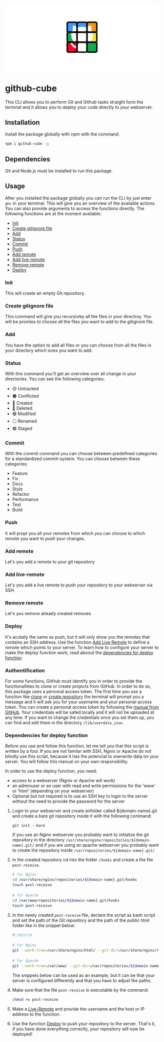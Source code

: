 [![github-cube](https://raw.githubusercontent.com/jeromehaas/github-cube/master/images/github-cube-logo.png)](https://github.com/jeromehaas/github-cube)

# github-cube
This CLI allows you to perform Git and Github tasks straight form the terminal and it allows you to deploy your code directly to your webserver.

## Installation
Install the package globally with npm with the command: 
```sh
npm i github-cube -g
```

## Dependencies 
Git and Node.js must be installed to run this package.

## Usage
After you installed the package globally you can run the CLI by just enter `ghc` in your terminal. This will give you an overview of the available actions.  
You can also provide arguments to access the functions directly.
The following functions are at the moment available:

- [Init](#init)
- [Create gitignore file](#create-gitignore-file)
- [Add](#add)
- [Status](#status)
- [Commit](#commit)
- [Push](#push)
- [Add remote](#add-remote)
- [Add live-remote](#add-live-remote)
- [Remove remote](#remove-remote)
- [Deploy](#deploy)

### Init
This will create an empty Git repository.

### Create gitignore file
This command will give you recursivley all the files in your directroy. You will be promtes to choose all the files you want to add to the gitignore file.

### Add
You have the option to add all files or you can choose from all the files in your directory which ones you want to add.

### Status
With this command you'll get an overview over all change in your directories. You can see the following categories:
- 🟡 Untracked  
- 🟠 Conflicted   
- 🔵 Created  
- 🔴 Deleted:  
- 🟣 Modified  
- ⚪ Renamed  
- 🟢 Staged  

### Commit 
WIth the commit command you can choose between predefined categories for a standardized commit-system. 
You can choose between these categories:
- Feature
- Fix
- Docs
- Style
- Refactor
- Performance
- Test
- Build

### Push
It will propt you all your remotes from which you can choose to which remote you want to push your changes.

### Add remote
Let's you add a remote to your git repository

### Add live-remote
Let's you add a live remote to push your repository to your webserver via SSH.

### Remove remote
Let's you remove already created removes

### Deploy
It's acutally the same as push, but it will only show you the remotes that contains an SSH address.
Use the function [Add Live Remote](#add-live-remote) to define a remote which points to your server. To learn how to configure your server to make the deploy function work, read aboout the [dependencies for deploy function](#dependencies-for-deploy-function)

### Authentification
For some functions, GitHub must identify you in order to provide the functionallities to clone or create projects from GitHub. In order to do so, this package uses a personal access token. 
The first time you use a function like [clone](#clone) or [create repository](#create-repository) the terminal will prompt you a message and it will ask you for your username and your personal access token.
You can create a personal access token by following the [manual from GitHub](https://docs.github.com/en/github/authenticating-to-github/creating-a-personal-access-token).
Your credentials will be safed locally and it will not be uploaded at any time. If you want to change the credentials once you set them up, you can find and edit them in the directory `/lib/userdata.json`.

### Dependencies for deploy function
Before you use and follow this function, let me tell you that this script is written by a fool. If you are not familar with SSH, Ngnix or Apache do not blindly use this script, because it has the potencial to overwrite data on your server.
You will follow this manual on your own responsibility.

In order to use the deploy function, you need: 
- access to a webserver (Ngnix or Apache will work)
- an adminuser or an user with read and write permissions for the 'www' or 'html' (depending on your webserver) 
- Optional but not required is to use an SSH key to login to the server without the need to provide the password for the server

1. Login to your webserver and create anfolder called ${domain-name}.git and create a bare git repository inside it with the following command:
	```
	git init --bare
	```   

	If you use an Nginx webserver you probably want to initialize the git repository in the directory `/usr/share/nginx/repositories/${domain-name}.git/` and if you are using an apache webserver you probably want to create the repository inside `/var/repositories/${domain-name}.git/`
 
2. In the created repository cd into the folder `/hooks` and create a the file `post-receive`.
	```sh
	# for Nginx
	cd /usr/share/nginx/repositories/${domain-name}.git/hooks	
	touch post-receive

	# for Apache
	cd /var/www/repositories/${domain-name}.git/hooks	
	touch post-receive
	```

3. In the newly created `post-receive` file, declare the script as bash script and set the path of the Git repository and the path of the public html folder like in the snippet below:
	```sh
	#!/bin/sh

	# for Nginx
	git --work-tree=/usr/share/nginx/html/ --git-dir=/usr/share/nginx/repositories/${domain-name}.git checkout -f master

	# for Apache
	git --work-tree=/var/www/ --git-dir=/var/repositories/${domain-name}.git/ checkout -f master
	```

	The snippets below can be used as an example, but it can be that your server is configured differently and that you have to adjust the paths.

4. Make sure that the file `post-receive` is executable by the command:
	```sh
	chmod +x post-receive
	```

5. Make a [Live-Remote](#add-live-remote) and provide the username and the host or IP address to the function.     

6. Use the function [Deploy](#deploy) to push your repository to the server. 
	That's it, if you have done everything correctly, your repository will now be deployed!





